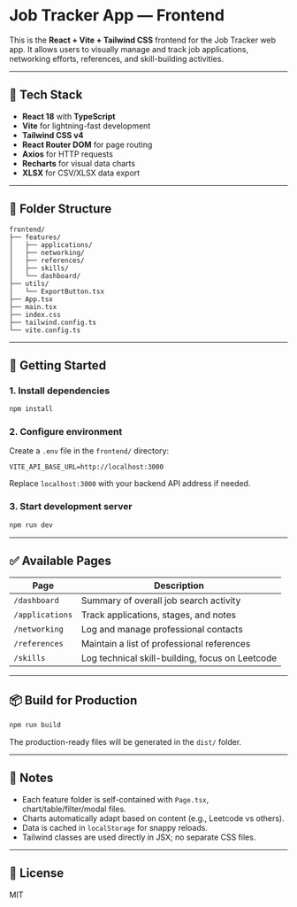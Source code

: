# Job Tracker App — Frontend

This is the **React + Vite + Tailwind CSS** frontend for the Job Tracker web app. It allows users to visually manage and track job applications, networking efforts, references, and skill-building activities.

---

## 🔧 Tech Stack

- **React 18** with **TypeScript**
- **Vite** for lightning-fast development
- **Tailwind CSS v4**
- **React Router DOM** for page routing
- **Axios** for HTTP requests
- **Recharts** for visual data charts
- **XLSX** for CSV/XLSX data export

---

## 📁 Folder Structure

```
frontend/
├── features/
│   ├── applications/
│   ├── networking/
│   ├── references/
│   ├── skills/
│   └── dashboard/
├── utils/
│   └── ExportButton.tsx
├── App.tsx
├── main.tsx
├── index.css
├── tailwind.config.ts
└── vite.config.ts
```

---

## 🚀 Getting Started

### 1. Install dependencies

```bash
npm install
```

### 2. Configure environment

Create a `.env` file in the `frontend/` directory:

```env
VITE_API_BASE_URL=http://localhost:3000
```

Replace `localhost:3000` with your backend API address if needed.

### 3. Start development server

```bash
npm run dev
```

---

## ✅ Available Pages

| Page          | Description                                      |
|---------------|--------------------------------------------------|
| `/dashboard`  | Summary of overall job search activity           |
| `/applications` | Track applications, stages, and notes           |
| `/networking` | Log and manage professional contacts             |
| `/references` | Maintain a list of professional references       |
| `/skills`     | Log technical skill-building, focus on Leetcode  |

---

## 📦 Build for Production

```bash
npm run build
```

The production-ready files will be generated in the `dist/` folder.

---

## 📝 Notes

- Each feature folder is self-contained with `Page.tsx`, chart/table/filter/modal files.
- Charts automatically adapt based on content (e.g., Leetcode vs others).
- Data is cached in `localStorage` for snappy reloads.
- Tailwind classes are used directly in JSX; no separate CSS files.

---

## 📄 License

MIT
